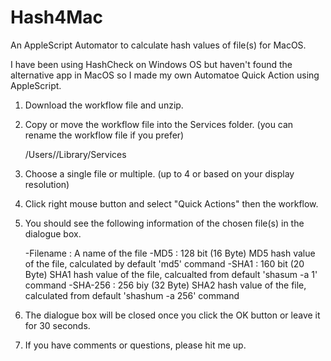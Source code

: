 # Hash4Mac
An AppleScript Automator to calculate hash values of file(s) for MacOS.

I have been using HashCheck on Windows OS but haven't found the alternative app in MacOS so I made my own Automatoe Quick Action using AppleScript.

1. Download the workflow file and unzip.

2. Copy or move the workflow file into the Services folder. (you can rename the workflow file if you prefer)

   /Users/<User Name>/Library/Services
   
3. Choose a single file or multiple. (up to 4 or based on your display resolution)

4. Click right mouse button and select "Quick Actions" then the workflow.

5. You should see the following information of the chosen file(s) in the dialogue box.

   -Filename : A name of the file
   -MD5 : 128 bit (16 Byte) MD5 hash value of the file, calculated by default 'md5' command
   -SHA1 : 160 bit (20 Byte) SHA1 hash value of the file, calcualted from default 'shasum -a 1' command
   -SHA-256 : 256 biy (32 Byte) SHA2 hash value of the file, calculated from default 'shashum -a 256' command

6. The dialogue box will be closed once you click the OK button or leave it for 30 seconds.

7. If you have comments or questions, please hit me up.
